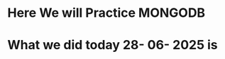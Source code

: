 # Here We will Practice MONGODB





# What we did today 28- 06- 2025 is 

<!-- Installed Package mongoose-aggregate-paginate-v2
    
    Installed -: bcrypt and JWT (JSON web Token)

    Created Hookes - Hash password before saving, Custom Methods, Access Tokens, Refresh Tokens


 
 -->


 
<!-- Installed Package Multer and Setup Cloudinary for File Upload
    Installed -: Multer, Cloudinary

    Cloudinary Configuration
    Setup Multer Middleware for Disk Storage


 
 -->

 <!-- Created Register Controller

    Handle - All Field Required
    Check for Existing User
    Handle Image file - Via Multer Middleware
    Created new Record in DB
    -password -refreshToken -> Removed these using select method

 
 -->
